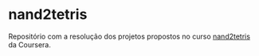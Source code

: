 # nand2tetris
Repositório com a resolução dos projetos propostos no curso [nand2tetris](https://www.coursera.org/learn/build-a-computer) da Coursera.